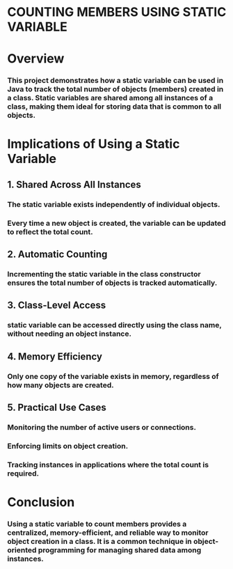 # COUNTING MEMBERS USING STATIC VARIABLE

# Overview

### This project demonstrates how a static variable can be used in Java to track the total number of objects (members) created in a class. Static variables are shared among all instances of a class, making them ideal for storing data that is common to all objects.

# Implications of Using a Static Variable


## 1. Shared Across All Instances

### The static variable exists independently of individual objects.
### Every time a new object is created, the variable can be updated to reflect the total count.

 ## 2. Automatic Counting

### Incrementing the static variable in the class constructor ensures the total number of objects is tracked automatically.

## 3. Class-Level Access

###  static variable can be accessed directly using the class name, without needing an object instance.

## 4. Memory Efficiency

### Only one copy of the variable exists in memory, regardless of how many objects are created.

## 5. Practical Use Cases

   ### Monitoring the number of active users or connections.

   ### Enforcing limits on object creation.

   ### Tracking instances in applications where the total count is required.

# Conclusion

### Using a static variable to count members provides a centralized, memory-efficient, and reliable way to monitor object creation in a class. It is a common technique in object-oriented programming for managing shared data among instances.

